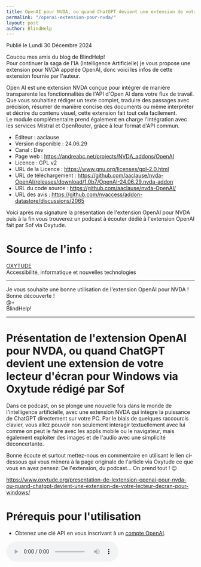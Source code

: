 ```yaml
---
title: OpenAI pour NVDA, ou quand ChatGPT devient une extension de votre lecteur d'écran pour Windows par Oxytude
permalink: "/openai-extension-pour-nvda/"
layout: post
author: BlindHelp
---
```


<footer>Publié le Lundi 30 Décembre 2024</footer>


Coucou mes amis du blog de BlindHelp!    
Pour continuer la saga de l'IA (Intelligence Artificielle) je vous propose une extension pour NVDA appelée OpenAI, donc voici les infos de cette extension fournie par l'auteur.

Open AI est une extension NVDA conçue pour intégrer de manière transparente les fonctionnalités de l'API d'Open AI dans votre flux de travail. Que vous souhaitiez rédiger un texte complet, traduire des passages avec précision, résumer de manière concise des documents ou même interpréter et décrire du contenu visuel, cette extension fait tout cela facilement.    
Le module complémentaire prend également en charge l'intégration avec les services Mistral et OpenRouter, grâce à leur format d'API commun.    

* Éditeur : aaclause
* Version disponible : 24.06.29
* Canal : Dev
* Page web : <https://andreabc.net/projects/NVDA_addons/OpenAI>
* Licence : GPL v2
* URL de la Licence : <https://www.gnu.org/licenses/gpl-2.0.html>
* URL de téléchargement : <https://github.com/aaclause/nvda-OpenAI/releases/download/1.0b7/OpenAI-24.06.29.nvda-addon>
* URL du code source : <https://github.com/aaclause/nvda-OpenAI/>
* URL des avis : <https://github.com/nvaccess/addon-datastore/discussions/2065>

Voici après ma signature la présentation de l'extension OpenAI pour NVDA puis à la fin vous trouverez un podcast à écouter dédié à l'extension OpenAI fait par Sof via Oxytude.

<h1>Source de l'info :</h1>
<p><a href="https://www.oxytude.org/">OXYTUDE</a><br />
Accessibilité, informatique et nouvelles technologies</p>
<hr />
<p>Je vous souhaite une bonne utilisation de l'extension OpenAI pour NVDA !<br />
Bonne découverte !<br />
@+<br />
BlindHelp!</p>
<hr />

# Présentation de l'extension OpenAI pour NVDA, ou quand ChatGPT devient une extension de votre lecteur d'écran pour Windows  via Oxytude rédigé par Sof

Dans ce podcast, on se plonge une nouvelle fois dans le monde de l'intelligence artificielle, avec une extension NVDA qui intègre la puissance de ChatGPT directement sur votre PC. Par le biais de quelques raccourcis clavier, vous allez pouvoir non seulement interagir textuellement avec lui comme on peut le faire avec les applis mobile ou le navigateur, mais également exploiter des images et de l'audio avec une simplicité déconcertante.    

Bonne écoute et surtout mettez-nous en commentaire en utilisant le lien ci-dessous qui vous mènera à la page originale de l'article via Oxytude ce que vous en avez pensez: De l'extension, du podcast… On prend tout ! 😉    

<https://www.oxytude.org/presentation-de-lextension-openai-pour-nvda-ou-quand-chatgpt-devient-une-extension-de-votre-lecteur-decran-pour-windows/>

# Prérequis pour l'utilisation

* Obtenez une clé API en vous inscrivant à un [compte OpenAI](https://platform.openai.com/api-keys).

<audio controls="controls">
<source src="https://www.oxytude.org/audio/2024/24-04_nvda_openai.mp3" type="audio/mp3" />
Votre navigateur ne supporte pas le tag <audio>.
</audio>

